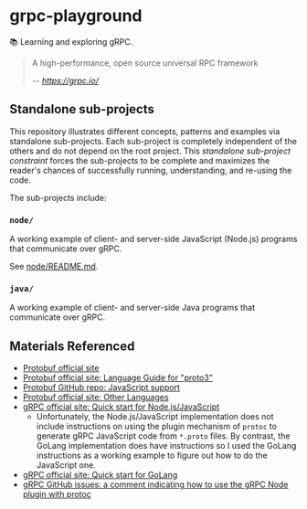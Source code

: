 # grpc-playground

📚 Learning and exploring gRPC.

> A high-performance, open source universal RPC framework
>
> -- <cite>https://grpc.io/</cite>

## Standalone sub-projects

This repository illustrates different concepts, patterns and examples via standalone sub-projects. Each sub-project is
completely independent of the others and do not depend on the root project. This _standalone sub-project constraint_
forces the sub-projects to be complete and maximizes the reader's chances of successfully running, understanding, and
re-using the code.

The sub-projects include:

### `node/`

A working example of client- and server-side JavaScript (Node.js) programs that communicate over gRPC.

See [node/README.md](node/README.md).

### `java/`

A working example of client- and server-side Java programs that communicate over gRPC.

## Materials Referenced

* [Protobuf official site](https://developers.google.com/protocol-buffers)
* [Protobuf official site: Language Guide for "proto3"](https://developers.google.com/protocol-buffers/docs/proto3)
* [Protobuf GitHub repo: JavaScript support](https://github.com/protocolbuffers/protobuf/tree/master/js)
* [Protobuf official site: Other Languages](https://developers.google.com/protocol-buffers/docs/reference/other)
* [gRPC official site: Quick start for Node.js/JavaScript](https://grpc.io/docs/languages/node/quickstart/)
  * Unfortunately, the Node.js/JavaScript implementation does not include instructions on using the plugin mechanism of
    `protoc` to generate gRPC JavaScript code from `*.proto` files. By contrast, the GoLang implementation does have
    instructions so I used the GoLang instructions as a working example to figure out how to do the JavaScript one.
* [gRPC official site: Quick start for GoLang](https://grpc.io/docs/languages/go/quickstart/)
* [gRPC GitHub issues: a comment indicating how to use the gRPC Node plugin with protoc](https://github.com/grpc/grpc/issues/7650#issuecomment-237894061)